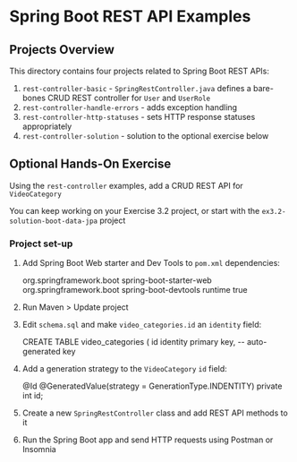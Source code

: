 # Spring Boot REST API Examples

## Projects Overview

This directory contains four projects related to Spring Boot REST APIs:
1. `rest-controller-basic` - `SpringRestController.java` defines a bare-bones CRUD REST controller for `User` and `UserRole`
2. `rest-controller-handle-errors` - adds exception handling
3. `rest-controller-http-statuses` - sets HTTP response statuses appropriately
4. `rest-controller-solution` - solution to the optional exercise below

## Optional Hands-On Exercise

Using the `rest-controller` examples, add a CRUD REST API for `VideoCategory`

You can keep working on your Exercise 3.2 project, or start with the `ex3.2-solution-boot-data-jpa` project

### Project set-up

1. Add Spring Boot Web starter and Dev Tools to `pom.xml` dependencies:

	<dependencies>
		<dependency>
			<groupId>org.springframework.boot</groupId>
			<artifactId>spring-boot-starter-web</artifactId>
		</dependency>
		<dependency>
			<groupId>org.springframework.boot</groupId>
			<artifactId>spring-boot-devtools</artifactId>
			<scope>runtime</scope>
			<optional>true</optional>
		</dependency>

2. Run Maven > Update project

3. Edit `schema.sql` and make `video_categories.id` an `identity` field: 

	CREATE TABLE video_categories (
	  id identity primary key,  -- auto-generated key

4. Add a generation strategy to the `VideoCategory` `id` field:

	@Id
	@GeneratedValue(strategy = GenerationType.INDENTITY)
	private int id;

5. Create a new `SpringRestController` class and add REST API methods to it

6. Run the Spring Boot app and send HTTP requests using Postman or Insomnia

